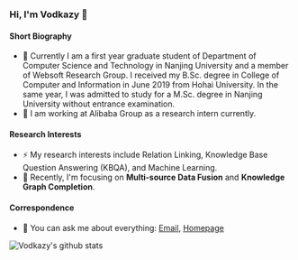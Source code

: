 ### Hi, I'm Vodkazy 👋

<!--
**Vodkazy/Vodkazy** is a ✨ _special_ ✨ repository because its `README.md` (this file) appears on your GitHub profile.
-->

#### Short Biography
- 🌱 Currently I am a first year graduate student of Department of Computer Science and Technology in Nanjing University and a member of Websoft Research Group. I received my B.Sc. degree in College of Computer and Information in June 2019 from Hohai University. In the same year, I was admitted to study for a M.Sc. degree in Nanjing University without entrance examination. 
- 🔭 I am working at Alibaba Group as a research intern currently.

#### Research Interests
- ⚡ My research interests include Relation Linking, Knowledge Base Question Answering (KBQA), and Machine Learning. 
- 👯 Recently, I'm focusing on **Multi-source Data Fusion** and **Knowledge Graph Completion**.

#### Correspondence
- 💬 You can ask me about everything: [Email](mailto:yaozhao.nju@gmail.com), [Homepage](https://vodkazy.cn)

![Vodkazy's github stats](https://github-readme-stats.vercel.app/api?username=vodkazy&count_private=true&show_icons=true)
